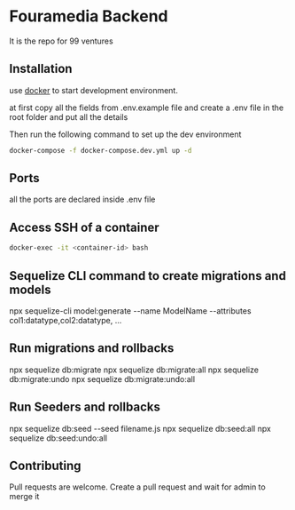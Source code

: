 # Fouramedia Backend

It is the repo for 99 ventures

## Installation

use [docker](https://docs.docker.com/engine/install/) to start development environment.

at first copy all the fields from .env.example file and create a .env file in the root folder and put all the details

Then run the following command to set up the dev environment

```bash
docker-compose -f docker-compose.dev.yml up -d
```

## Ports
all the ports are declared inside .env file

## Access SSH of a container
```bash
docker-exec -it <container-id> bash
```
## Sequelize CLI command to create migrations and models
npx sequelize-cli model:generate --name ModelName --attributes col1:datatype,col2:datatype, ...

## Run migrations and rollbacks
npx sequelize db:migrate
npx sequelize db:migrate:all
npx sequelize db:migrate:undo
npx sequelize db:migrate:undo:all

## Run Seeders and rollbacks
npx sequelize db:seed --seed filename.js
npx sequelize db:seed:all
npx sequelize db:seed:undo:all
## Contributing
Pull requests are welcome. Create a pull request and wait for admin to merge it
